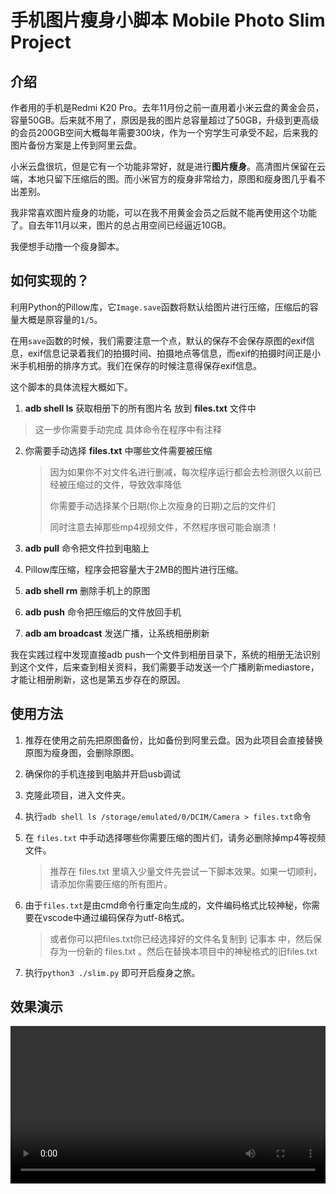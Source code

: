 # 手机图片瘦身小脚本 Mobile Photo Slim Project

## 介绍

作者用的手机是Redmi K20 Pro。去年11月份之前一直用着小米云盘的黄金会员，容量50GB。后来就不用了，原因是我的图片总容量超过了50GB，升级到更高级的会员200GB空间大概每年需要300块，作为一个穷学生可承受不起，后来我的图片备份方案是上传到阿里云盘。

小米云盘很坑，但是它有一个功能非常好，就是进行**图片瘦身**。高清图片保留在云端，本地只留下压缩后的图。而小米官方的瘦身非常给力，原图和瘦身图几乎看不出差别。

我非常喜欢图片瘦身的功能，可以在我不用黄金会员之后就不能再使用这个功能了。自去年11月以来，图片的总占用空间已经逼近10GB。

我便想手动撸一个瘦身脚本。

## 如何实现的？

利用Python的Pillow库，它`Image.save`函数将默认给图片进行压缩，压缩后的容量大概是原容量的`1/5`。

在用`save`函数的时候，我们需要注意一个点，默认的保存不会保存原图的exif信息，exif信息记录着我们的拍摄时间、拍摄地点等信息，而exif的拍摄时间正是小米手机相册的排序方式。我们在保存的时候注意得保存exif信息。

这个脚本的具体流程大概如下。

1.  **adb shell ls** 获取相册下的所有图片名 放到 **files.txt** 文件中

   > 这一步你需要手动完成 具体命令在程序中有注释

2. 你需要手动选择 **files.txt** 中哪些文件需要被压缩

   > 因为如果你不对文件名进行删减，每次程序运行都会去检测很久以前已经被压缩过的文件，导致效率降低
   >
   > 你需要手动选择某个日期(你上次瘦身的日期)之后的文件们
   >
   > 同时注意去掉那些mp4视频文件，不然程序很可能会崩溃！

3. **adb pull** 命令把文件拉到电脑上

4. Pillow库压缩，程序会把容量大于2MB的图片进行压缩。

5. **adb shell rm** 删除手机上的原图

6.  **adb push** 命令把压缩后的文件放回手机

7. **adb am broadcast** 发送广播，让系统相册刷新

我在实践过程中发现直接adb push一个文件到相册目录下，系统的相册无法识别到这个文件，后来查到相关资料，我们需要手动发送一个广播刷新mediastore，才能让相册刷新，这也是第五步存在的原因。

## 使用方法

1. 推荐在使用之前先把原图备份，比如备份到阿里云盘。因为此项目会直接替换原图为瘦身图，会删除原图。

2. 确保你的手机连接到电脑并开启usb调试

3. 克隆此项目，进入文件夹。

4. 执行`adb shell ls /storage/emulated/0/DCIM/Camera > files.txt`命令

5. 在 `files.txt` 中手动选择哪些你需要压缩的图片们，请务必删除掉mp4等视频文件。

   > 推荐在 files.txt 里填入少量文件先尝试一下脚本效果。如果一切顺利，请添加你需要压缩的所有图片。

6. 由于`files.txt`是由cmd命令行重定向生成的，文件编码格式比较神秘，你需要在vscode中通过编码保存为utf-8格式。

   > 或者你可以把files.txt你已经选择好的文件名复制到 记事本 中，然后保存为一份新的 files.txt  。然后在替换本项目中的神秘格式的旧files.txt

7. 执行`python3 ./slim.py`  即可开启瘦身之旅。

## 效果演示

<video controls width="100%">
  <source src="https://1drv.conix.tk/uyvk" type="video/mp4">
</video>
